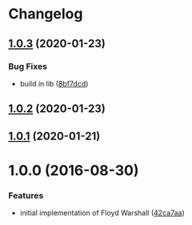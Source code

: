 # Changelog

## [1.0.3](https://github.com/mljs/floyd-warshall/compare/v1.0.2...v1.0.3) (2020-01-23)


### Bug Fixes

* build in lib ([8bf7dcd](https://github.com/mljs/floyd-warshall/commit/8bf7dcdb372f8b47d82700549b9ab588e47b2e9d))



## [1.0.2](https://github.com/mljs/floyd-warshall/compare/v1.0.1...v1.0.2) (2020-01-23)



## [1.0.1](https://github.com/mljs/floyd-warshall/compare/v1.0.0...v1.0.1) (2020-01-21)



<a name="1.0.0"></a>
# 1.0.0 (2016-08-30)


### Features

* initial implementation of Floyd Warshall ([42ca7aa](https://github.com/mljs/floyd-warshall/commit/42ca7aa))



